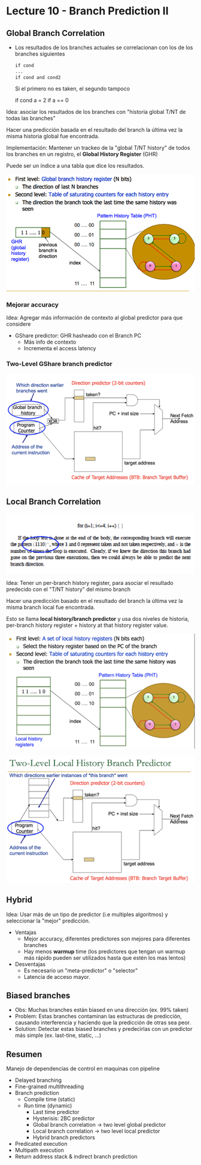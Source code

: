# Lecture 10 - Branch Prediction II

## Global Branch Correlation

- Los resultados de los branches actuales se correlacionan con los de los
  branches siguientes

      if cond
      ...
      if cond and cond2

  Si el primero no es taken, el segundo tampoco
  
    if cond
        a = 2
    if a == 0

Idea: asociar los resultados de los branches con "historia global T/NT de todas
las branches"

Hacer una predicción basada en el resultado del branch la última vez la misma
historia global fue encontrada.

Implementación: Mantener un trackeo de la "global T/NT history" de todos los
branches en un registro, el **Global History Register** (GHR)

Puede ser un índice a una tabla que dice los resultados.

![Two Level Global Branch Prediction](img/10/2-level-global-branch-prediction.png)

### Mejorar accuracy

Idea: Agregar más información de contexto al global predictor para que considere

- GShare predictor: GHR hasheado con el Branch PC
  - Más info de contexto
  - Incrementa el access latency

### Two-Level GShare branch predictor

![Two level gshare](img/10/2-lvl-gshare.png)

## Local Branch Correlation

![Local Branch Correlation example](img/10/local-branch-correlation-ex.png)

Idea: Tener un per-branch history register, para asociar el resultado predecido
con el "T/NT history" del mismo branch

Hacer una predicción basado en el resultado del branch la última vez la misma
branch local fue encontrada.

Esto se llama **local history/branch predictor** y usa dos niveles de historia,
per-branch history register + history at that history register value.

![Local branch correlation](img/10/local-branch-correlation-scheme.png)

![Two level local history branch predictor](img/10/2-lvl-local.png)

## Hybrid

Idea: Usar más de un tipo de predictor (i.e multiples algoritmos) y seleccionar
la "mejor" predicción.

- Ventajas
  - Mejor accuracy, diferentes predictores son mejores para diferentes branches
  - Hay menos **warmup** time (los predictores que tengan un warmup más rápido
    pueden ser utilizados hasta que estén los mas lentos)
- Desventajas
  - Es necesario un "meta-predictor" o "selector"
  - Latencia de acceso mayor.

## Biased branches

- Obs: Muchas branches están biased en una dirección (ex. 99% taken)
- Problem: Estas branches contaminan las estructuras de predicción, causando
  interferencia y haciendo que la predicción de otras sea peor.
- Solution: Detectar estas biased branches y predecirlas con un predictor
  más simple (ex. last-tine, static, ...)

## Resumen

Manejo de dependencias de control en maquinas con pipeline

- Delayed branching
- Fine-grained multithreading
- Branch prediction
  - Compile time (static)
  - Run time (dynamic)
    - Last time predictor
    - Hysterisis: 2BC predictor
    - Global branch correlation -> two level global predictor
    - Local branch correlation -> two level local predictor
    - Hybrid branch predictors
- Predicated execution
- Multipath execution
- Return address stack & indirect branch prediction